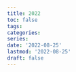 ```yaml
---
title: 2022
toc: false
tags:
categories: 
series:
date: '2022-08-25'
lastmod: '2022-08-25'
draft: false
---
```


